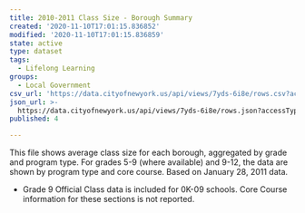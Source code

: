 ```yaml
---
title: 2010-2011 Class Size - Borough Summary
created: '2020-11-10T17:01:15.836852'
modified: '2020-11-10T17:01:15.836859'
state: active
type: dataset
tags:
  - Lifelong Learning
groups:
  - Local Government
csv_url: 'https://data.cityofnewyork.us/api/views/7yds-6i8e/rows.csv?accessType=DOWNLOAD'
json_url: >-
  https://data.cityofnewyork.us/api/views/7yds-6i8e/rows.json?accessType=DOWNLOAD
published: 4

---
```

This file shows average class size for each borough, aggregated by grade and program type. For grades 5-9 (where available) and 9-12, the data are shown by program type and core course.
Based on January 28, 2011 data.
* Grade 9 Official Class data is included for 0K-09 schools. Core Course information for these sections is not reported.
